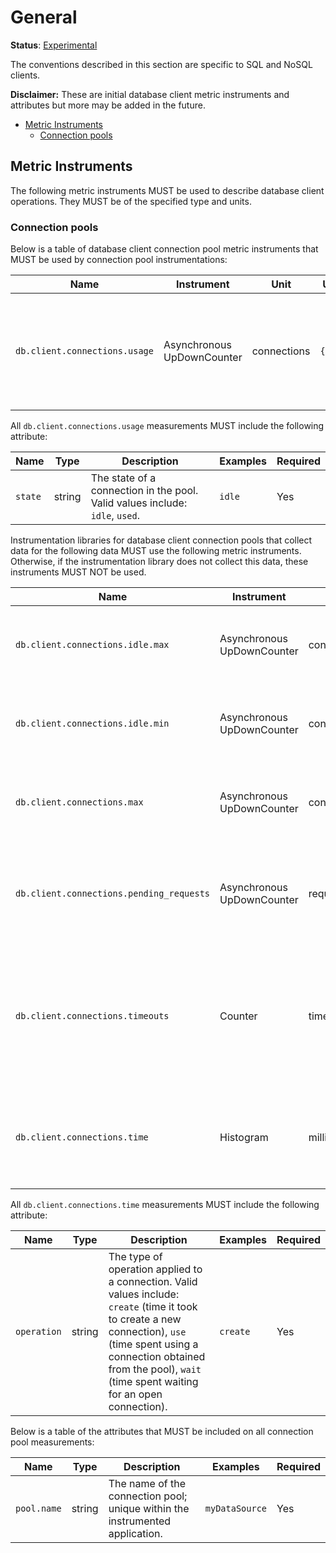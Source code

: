 # General

**Status**: [Experimental](../../document-status.md)

The conventions described in this section are specific to SQL and NoSQL clients.

**Disclaimer:** These are initial database client metric instruments and attributes but more may be added in the future.

<!-- Re-generate TOC with `markdown-toc --no-first-h1 -i` -->

<!-- toc -->

- [Metric Instruments](#metric-instruments)
  * [Connection pools](#connection-pools)

<!-- tocstop -->

## Metric Instruments

The following metric instruments MUST be used to describe database client operations. They MUST be of the specified type
and units.

### Connection pools

Below is a table of database client connection pool metric instruments that MUST be used by connection pool
instrumentations:

| Name                          | Instrument                 | Unit        | Unit ([UCUM](README.md#instrument-units)) | Description                                                                               |
|-------------------------------|----------------------------|-------------|-------------------------------------------|-------------------------------------------------------------------------------------------|
| `db.client.connections.usage` | Asynchronous UpDownCounter | connections | `{connections}`                           | The number of connections that are currently in state described by the `state` attribute. |

All `db.client.connections.usage` measurements MUST include the following attribute:

| Name    | Type   | Description                                                                  | Examples | Required |
|---------|--------|------------------------------------------------------------------------------|----------|----------|
| `state` | string | The state of a connection in the pool. Valid values include: `idle`, `used`. | `idle`   | Yes      |

Instrumentation libraries for database client connection pools that collect data for the following data MUST use the
following metric instruments. Otherwise, if the instrumentation library does not collect this data, these instruments
MUST NOT be used.

| Name                                     | Instrument                 | Unit         | Unit ([UCUM](README.md#instrument-units)) | Description                                                                                       |
|------------------------------------------|----------------------------|--------------|-------------------------------------------|---------------------------------------------------------------------------------------------------|
| `db.client.connections.idle.max`         | Asynchronous UpDownCounter | connections  | `{connections}`                           | The maximum number of idle open connections allowed.                                              |
| `db.client.connections.idle.min`         | Asynchronous UpDownCounter | connections  | `{connections}`                           | The minimum number of idle open connections allowed.                                              |
| `db.client.connections.max`              | Asynchronous UpDownCounter | connections  | `{connections}`                           | The maximum number of open connections allowed.                                                   |
| `db.client.connections.pending_requests` | Asynchronous UpDownCounter | requests     | `{requests}`                              | The number of pending requests for an open connection, cumulative for the entire pool.            |
| `db.client.connections.timeouts`         | Counter                    | timeouts     | `{timeouts}`                              | The number of connection timeouts that have occurred trying to obtain a connection from the pool. |
| `db.client.connections.time`             | Histogram                  | milliseconds | `ms`                                      | The time it took to apply an operation described by the `operation` attribute.                    |

All `db.client.connections.time` measurements MUST include the following attribute:

| Name        | Type   | Description                                                                                                                                                                                                                                | Examples | Required |
|-------------|--------|--------------------------------------------------------------------------------------------------------------------------------------------------------------------------------------------------------------------------------------------|----------|----------|
| `operation` | string | The type of operation applied to a connection. Valid values include: `create` (time it took to create a new connection), `use` (time spent using a connection obtained from the pool), `wait` (time spent waiting for an open connection). | `create` | Yes      |

Below is a table of the attributes that MUST be included on all connection pool measurements:

| Name        | Type   | Description                                                                  | Examples       | Required |
|-------------|--------|------------------------------------------------------------------------------|----------------|----------|
| `pool.name` | string | The name of the connection pool; unique within the instrumented application. | `myDataSource` | Yes      |
